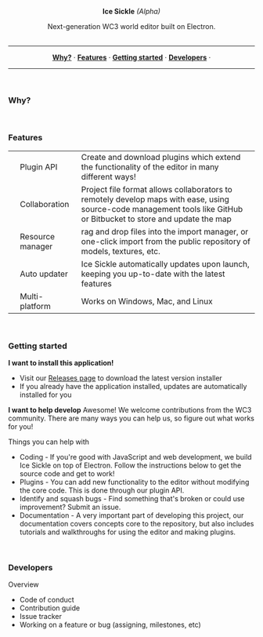 <p align='center'>
  <b>Ice Sickle</b>
  <i>(Alpha)</i>
</p>
<p align='center'>
  Next-generation WC3 world editor built on Electron.<br/><br/>
</p>
  
<hr/>
<p align='center'>
  <a href="#why"><strong>Why?</strong></a> &middot;
  <a href="#features"><strong>Features</strong></a> &middot;
  <a href="#getting-started"><strong>Getting started</strong></a> &middot;
  <a href="#developers"><strong>Developers</strong></a> &middot;
</p>
<hr/>

<br/>

### Why?

<br/>

### Features
|     |     |      |
|-----|-----|------|
| | Plugin API | Create and download plugins which extend the functionality of the editor in many different ways!
| | Collaboration | Project file format allows collaborators to remotely develop maps with ease, using source-code management tools like GitHub or Bitbucket to store and update the map
| | Resource manager | rag and drop files into the import manager, or one-click import from the public repository of models, textures, etc.
| | Auto updater | Ice Sickle automatically updates upon launch, keeping you up-to-date with the latest features
| | Multi-platform | Works on Windows, Mac, and Linux
<br/>

### Getting started
**I want to install this application!**
 * Visit our [Releases page](https://github.com/ChiefOfGxBxL/Ice-Sickle/releases/latest) to download the latest version installer
 * If you already have the application installed, updates are automatically installed for you

**I want to help develop**
Awesome! We welcome contributions from the WC3 community. There are many ways you can help us, so figure out what works for you!

Things you can help with
 * Coding - If you're good with JavaScript and web development, we build Ice Sickle on top of Electron. Follow the instructions below to get the source code and get to work!
 * Plugins - You can add new functionality to the editor without modifying the core code. This is done through our plugin API.
 * Identify and squash bugs - Find something that's broken or could use improvement? Submit an issue.
 * Documentation - A very important part of developing this project, our documentation covers concepts core to the repository, but also includes tutorials and walkthroughs for using the editor and making plugins. 
 
<br/>

### Developers
Overview
 * Code of conduct
 * Contribution guide
 * Issue tracker
 * Working on a feature or bug (assigning, milestones, etc)

<br/>
